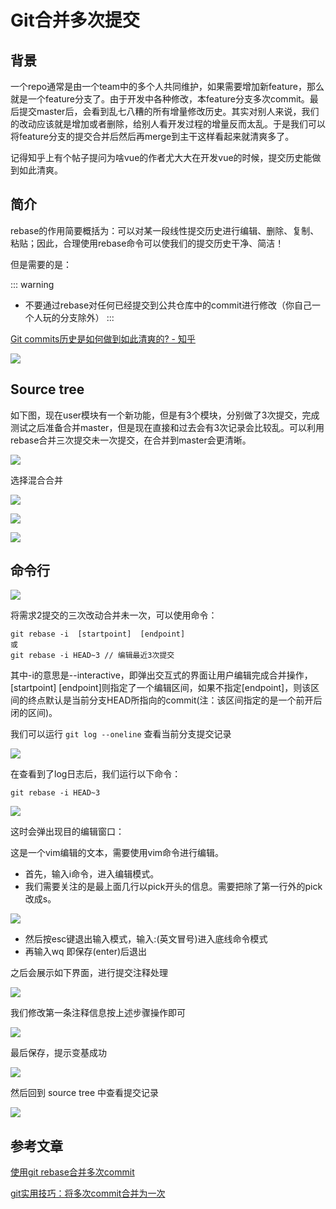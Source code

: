 # Git合并多次提交

## 背景

一个repo通常是由一个team中的多个人共同维护，如果需要增加新feature，那么就是一个feature分支了。由于开发中各种修改，本feature分支多次commit。最后提交master后，会看到乱七八糟的所有增量修改历史。其实对别人来说，我们的改动应该就是增加或者删除，给别人看开发过程的增量反而太乱。于是我们可以将feature分支的提交合并后然后再merge到主干这样看起来就清爽多了。

记得知乎上有个帖子提问为啥vue的作者尤大大在开发vue的时候，提交历史能做到如此清爽。

## 简介

rebase的作用简要概括为：可以对某一段线性提交历史进行编辑、删除、复制、粘贴；因此，合理使用rebase命令可以使我们的提交历史干净、简洁！

但是需要的是：

::: warning
- 不要通过rebase对任何已经提交到公共仓库中的commit进行修改（你自己一个人玩的分支除外）
:::

[Git commits历史是如何做到如此清爽的? - 知乎](https://www.zhihu.com/question/61283395)

![](./images/1.png)

## Source tree

如下图，现在user模块有一个新功能，但是有3个模块，分别做了3次提交，完成测试之后准备合并master，但是现在直接和过去会有3次记录会比较乱。可以利用rebase合并三次提交未一次提交，在合并到master会更清晰。

![](./images/2.png)

选择混合合并

![](./images/3.png)

![](./images/4.png)

![](./images/5.png)

## 命令行

![](./images/6.png)

将需求2提交的三次改动合并未一次，可以使用命令：

```git
git rebase -i  [startpoint]  [endpoint]
或
git rebase -i HEAD~3 // 编辑最近3次提交
```

其中-i的意思是--interactive，即弹出交互式的界面让用户编辑完成合并操作，[startpoint] [endpoint]则指定了一个编辑区间，如果不指定[endpoint]，则该区间的终点默认是当前分支HEAD所指向的commit(注：该区间指定的是一个前开后闭的区间)。 

我们可以运行 `git log --oneline` 查看当前分支提交记录

![](./images/7.png)

在查看到了log日志后，我们运行以下命令：

```git
git rebase -i HEAD~3
```

![](./images/8.png)

这时会弹出现目的编辑窗口：

这是一个vim编辑的文本，需要使用vim命令进行编辑。

- 首先，输入i命令，进入编辑模式。
- 我们需要关注的是最上面几行以pick开头的信息。需要把除了第一行外的pick改成s。

![](./images/9.png)

- 然后按esc键退出输入模式，输入:(英文冒号)进入底线命令模式
- 再输入wq 即保存(enter)后退出

之后会展示如下界面，进行提交注释处理

![](./images/10.png)

我们修改第一条注释信息按上述步骤操作即可

![](./images/11.png)

最后保存，提示变基成功

![](./images/12.png)

然后回到 source tree 中查看提交记录

![](./images/13.png)



## 参考文章

[使用git rebase合并多次commit](https://github.com/zuopf769/how_to_use_git/blob/master/%E4%BD%BF%E7%94%A8git%20rebase%E5%90%88%E5%B9%B6%E5%A4%9A%E6%AC%A1commit.md)

[git实用技巧：将多次commit合并为一次](https://blog.csdn.net/vxzhg/article/details/105448190)


<SideTitle :page="$page" />
